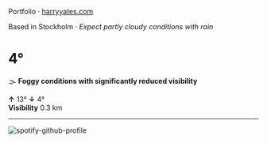 Portfolio · [harryyates.com](https://harryyates.com)

<!-- WEATHER_START -->
Based in Stockholm · *Expect partly cloudy conditions with rain*

# 4°
🌫️ **Foggy conditions with significantly reduced visibility**

**↑** 13° **↓** 4°  
**Visibility** 0.3 km

---
<!-- WEATHER_END -->

<p align="left">
  <a>
    <img src="https://spotify-github-profile.kittinanx.com/api/view?uid=bigbello&cover_image=true&theme=natemoo-re&show_offline=true&background_color=121212&interchange=false&bar_color=53b14f&bar_color_cover=false" alt="spotify-github-profile">
  </a>
</p>